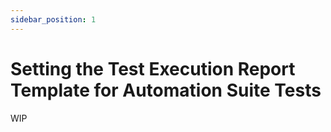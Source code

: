 ```yaml
---
sidebar_position: 1
---
```


# Setting the Test Execution Report Template for Automation Suite Tests

WIP